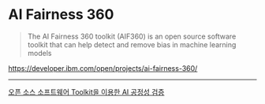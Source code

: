 # AI Fairness 360

> The AI Fairness 360 toolkit (AIF360) is an open source software toolkit
> that can help detect and remove bias in machine learning models

<https://developer.ibm.com/open/projects/ai-fairness-360/>

---

[오픈 소스 소프트웨어 Toolkit을 이용한 AI 공정성 검증](https://devocean.sk.com/blog/techBoardDetail.do?ID=163512)
